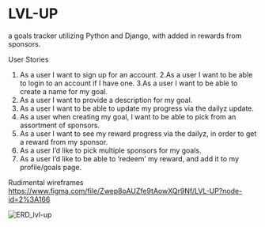 # LVL-UP
a goals tracker utilizing Python and Django, with added in rewards from sponsors.

User Stories
1. As a user I want to sign up for an account.
2.As a user I want to be able to login to an account if I have one.
3.As a user I want to be able to create a name for my goal.
4. As a user I want to provide a description for my goal.
5. As a user I want to be able to update my progress via the dailyz update.
6. As a user when creating my goal, I want to be able to pick from an assortment of sponsors.
7. As a user I want to see my  reward progress via the dailyz, in order to get a reward from my sponsor.
8. As a user I’d like to pick multiple sponsors for my goals.
9.  As a user I’d like to be able to ‘redeem’ my reward, and add it to my profile/goals page. 

Rudimental wireframes
https://www.figma.com/file/Zwep8oAUZfe9tAowXQr9Nf/LVL-UP?node-id=2%3A166


![ERD_lvl-up](https://user-images.githubusercontent.com/94083268/163683653-869aeca8-f336-47ec-a6ca-cf34462ec6d9.jpg)
